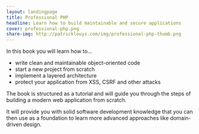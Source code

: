 ```yaml
---
layout: landingpage
title: Professional PHP
headline: Learn how to build maintainable and secure applications
cover: professional-php.png
share-img: http://patricklouys.com/img/professional-php-thumb.png
---
```


In this book you will learn how to...

- write clean and maintainable object-oriented code
- start a new project from scratch
- implement a layered architecture
- protect your application from XSS, CSRF and other attacks

The book is structured as a tutorial and will guide you through the steps of building a modern web application from scratch.

It will provide you with solid software development knowledge that you can then use as a foundation to learn more advanced approaches like domain-driven design.


